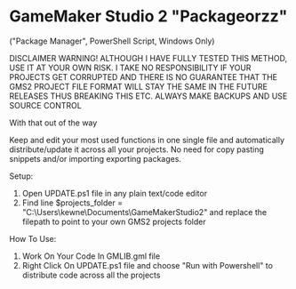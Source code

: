 # GameMaker Studio 2 "Packageorzz"
("Package Manager", PowerShell Script, Windows Only)

DISCLAIMER WARNING! ALTHOUGH I HAVE FULLY TESTED THIS METHOD, USE IT AT YOUR OWN RISK. I TAKE NO RESPONSIBILITY IF YOUR PROJECTS GET CORRUPTED AND THERE IS NO GUARANTEE THAT THE GMS2 PROJECT FILE FORMAT WILL STAY THE SAME IN THE FUTURE RELEASES THUS BREAKING THIS ETC.
ALWAYS MAKE BACKUPS AND USE SOURCE CONTROL

With that out of the way




Keep and edit your most used functions in one single file and automatically distribute/update it across all your projects.
No need for copy pasting snippets and/or importing exporting packages.




Setup:

1. Open UPDATE.ps1 file in any plain text/code editor
2. Find line $projects_folder = "C:\Users\kewne\Documents\GameMakerStudio2" and replace the filepath to point to your own GMS2 projects folder




How To Use:

1. Work On Your Code In GMLIB.gml file
2. Right Click On UPDATE.ps1 file and choose "Run with Powershell" to distribute code across all the projects
